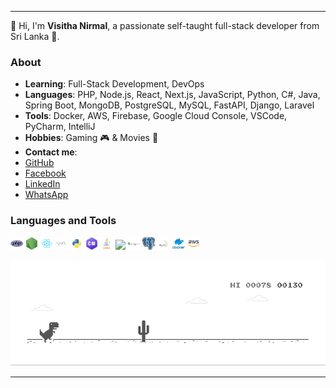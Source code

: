 
---

👋 Hi, I'm **Visitha Nirmal**, a passionate self-taught full-stack developer from Sri Lanka 🚀.

### About

-  **Learning**: Full-Stack Development, DevOps  
-  **Languages**: PHP, Node.js, React, Next.js, JavaScript, Python, C#, Java, Spring Boot, MongoDB, PostgreSQL, MySQL, FastAPI, Django, Laravel  
-  **Tools**: Docker, AWS, Firebase, Google Cloud Console, VSCode, PyCharm, IntelliJ  
-  **Hobbies**: Gaming 🎮 & Movies 🎥  
-  **Contact me**:
  - [GitHub](https://github.com/Visitha2001)
  - [Facebook](https://www.facebook.com/visitha.rajapaksha?mibextid=ZbWKwL)
  - [LinkedIn](https://www.linkedin.com/in/visitha-nirmal-rajapaksha-5809a3300)
  - [WhatsApp](https://wa.me/qr/MYI3VWZYIAECG1)


### Languages and Tools

<code><img height="20" src="https://raw.githubusercontent.com/github/explore/80688e429a7d4ef2fca1e82350fe8e3517d3494d/topics/php/php.png"></code>
<code><img height="20" src="https://raw.githubusercontent.com/github/explore/8a8a8b99358e1c98fdb6d0f5d682f0a9f606d3cb/topics/nodejs/nodejs.png"></code>
<code><img height="20" src="https://raw.githubusercontent.com/github/explore/8a8a8b99358e1c98fdb6d0f5d682f0a9f606d3cb/topics/react/react.png"></code>
<code><img height="20" src="https://raw.githubusercontent.com/github/explore/8a8a8b99358e1c98fdb6d0f5d682f0a9f606d3cb/topics/nextjs/nextjs.png"></code>
<code><img height="20" src="https://raw.githubusercontent.com/github/explore/80688e429a7d4ef2fca1e82350fe8e3517d3494d/topics/python/python.png"></code>
<code><img height="20" src="https://raw.githubusercontent.com/github/explore/8a8a8b99358e1c98fdb6d0f5d682f0a9f606d3cb/topics/csharp/csharp.png"></code>
<code><img height="20" src="https://raw.githubusercontent.com/github/explore/8a8a8b99358e1c98fdb6d0f5d682f0a9f606d3cb/topics/java/java.png"></code>
<code><img height="20" src="https://raw.githubusercontent.com/github/explore/8a8a8b99358e1c98fdb6d0f5d682f0a9f606d3cb/topics/springboot/springboot.png"></code>
<code><img height="20" src="https://raw.githubusercontent.com/github/explore/8a8a8b99358e1c98fdb6d0f5d682f0a9f606d3cb/topics/mongodb/mongodb.png"></code>
<code><img height="20" src="https://raw.githubusercontent.com/github/explore/8a8a8b99358e1c98fdb6d0f5d682f0a9f606d3cb/topics/postgresql/postgresql.png"></code>
<code><img height="20" src="https://raw.githubusercontent.com/github/explore/8a8a8b99358e1c98fdb6d0f5d682f0a9f606d3cb/topics/mysql/mysql.png"></code>
<code><img height="20" src="https://raw.githubusercontent.com/github/explore/8a8a8b99358e1c98fdb6d0f5d682f0a9f606d3cb/topics/docker/docker.png"></code>
<code><img height="20" src="https://raw.githubusercontent.com/github/explore/8a8a8b99358e1c98fdb6d0f5d682f0a9f606d3cb/topics/aws/aws.png"></code>

![Dino](https://raw.githubusercontent.com/wangningkai/wangningkai/master/assets/dino.gif)

---
